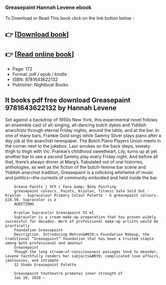 ### Greasepaint Hannah Levene ebook

To Download or Read This book click on the link button below :

## 👉  [**[Download book](http://ebooksharez.info/download.php?group=book&from=github.com&id=699563&lnk=1064 "Download book")**]

## 👉  [**[Read online book](http://ebooksharez.info/download.php?group=book&from=github.com&id=699563&lnk=1064 "Read online book")**]


* Page: 172
* Format: pdf / epub / kindle
* ISBN: 9781643622132
* Publisher: Nightboat Books



## It books pdf free download Greasepaint 9781643622132 by Hannah Levene



Set against a backdrop of 1950s New York, this experimental novel follows an ensemble cast of all-singing, all-dancing butch dykes and Yiddish anarchists through eternal Friday nights, around the table, and at the bar. In one of many bars, Frankie Gold sings while Sammy Silver plays piano after a day job at the anarchist newspaper. The Butch Piano Players Union meets in the corner next to the jukebox. Laur smokes on the back steps, sweaty thigh to thigh with Vic. Frankie’s childhood sweetheart, Lily, turns up at yet another bar to see a second Sammy play every Friday night. And before all that, there’s always dinner at Marg’s. Fabulated out of oral histories, anthologies, as well as the fiction of the butch-femme bar scene and Yiddish anarchist tradition, Greasepaint is a rollicking whirlwind of music and politics—the currents of community embodied and held inside the bar.


        Grease Paints | SFX | Face &amp; Body Painting
        greasepaint colours, Paints, Kryolan, Titanic Sale Sold Out · Kryolan - Supracolour Primary Colour Palette - 6 greasepaint colours. £24.50. Supracolor is a 
        AUDITIONS
        
        Kryolan Supracolor Greasepaint 55 ml
        Supracolor is a cream make-up preparation that has proven widely successful for decades. Work of professional make-up artists would be practically 
        Foundation Greasepaint
        Description. Introducing Mehron&#039;s Foundation Makeup, the traditional “Greasepaint” foundation that has been a trusted staple among both professional and amateur 
        Greasepaint
        Though the long stream-of-consciousness passages tend to meander, Levene faithfully renders her subjects&#039; complicated love affairs, jealousies, and intimate 
        12 Shade Greasepaint Palette
        
        Greasepaint Youtheatre promotes inner strength of
        Jan 10, 2020 —
    




